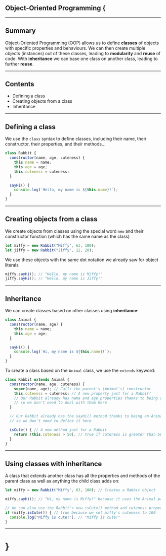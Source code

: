 ## Object-Oriented Programming {

---

## Summary

Object-Oriented Programming (OOP) allows us to define **classes** of objects with specific properties and behaviours. We can then create multiple objects (instances) out of these classes, leading to **modularity** and **reuse** of code. With **inheritance** we can base one class on another class, leading to further **reuse**.

---

## Contents

* Defining a class
* Creating objects from a class
* Inheritance

---

## Defining a class

We use the `class` syntax to define classes, including their name, their constructor, their properties, and their methods...

```javascript
class Rabbit {
  constructor(name, age, cuteness) {
    this.name = name;
    this.age = age;
    this.cuteness = cuteness;
  }

  sayHi() {
    console.log(`Hello, my name is ${this.name}!`);
  }
}
```

---

## Creating objects from a class

We create objects from classes using the special word `new` and their constructor function (which has the same name as the class)

```javascript
let miffy = new Rabbit("Miffy", 63, 100);
let jiffy = new Rabbit("Jiffy", 12, 20);
```

We use these objects with the same dot notation we already saw for object literals

```javascript
miffy.sayHi(); // "Hello, my name is Miffy!"
jiffy.sayHi(); // "Hello, my name is Jiffy!"
```

---

## Inheritance

We can create classes based on other classes using __inheritance__:

```javascript
class Animal {
  constructor(name, age) {
    this.name = name;
    this.age = age;
  }

  sayHi() {
    console.log(`Hi, my name is ${this.name}!`);
  }
}
```

To create a class based on the `Animal` class, we use the `extends` keyword:

```javascript
class Rabbit extends Animal {
  constructor(name, age, cuteness) {
    super(name, age); // Calls the parent's (Animal's) constructor
    this.cuteness = cuteness; // A new property just for a Rabbit!
    // Our Rabbit already has name and age properties thanks to being an Animal
    // so we don't need to deal with them here
  }

  // Our Rabbit already has the sayHi() method thanks to being an Animal
  // so we don't need to define it here

  isCute() { // A new method just for a Rabbit
    return (this.cuteness > 50); // true if cuteness is greater than 50
  }
}
```

---

## Using classes with inheritance

A class that extends another class has all the properties and methods of the parent class as well as anything the child class adds on:

```javascript
let miffy = new Rabbit("Miffy", 63, 100); // Creates a Rabbit object

miffy.sayHi(); // "Hi, my name is Miffy!" because it uses the Animal properties and sayHi() method

// We can also use the Rabbit's new isCute() method and cuteness property:
if (miffy.isCute()) { // true because we set miffy's cuteness to 100
  console.log("Miffy is cute!"); // "Miffy is cute!"
}
```

---

# }
